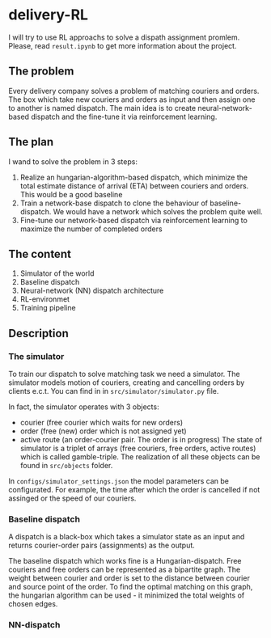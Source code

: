 # delivery-RL
I will try to use RL approachs to solve a dispath assignment promlem.
Please, read `result.ipynb` to get more information about the project.

## The problem
Every delivery company solves a problem of matching couriers and orders. The box which take new couriers and orders as input and then assign one to another is named dispatch.
The main idea is to create neural-network-based dispatch and the fine-tune it via reinforcement learning.

## The plan
I wand to solve the problem in 3 steps:
1. Realize an hungarian-algorithm-based dispatch, which minimize the total estimate distance of arrival (ETA) between couriers and orders. This would be a good baseline
2. Train a network-base dispatch to clone the behaviour of baseline-dispatch. We would have a network which solves the problem quite well.
3. Fine-tune our network-based dispatch via reinforcement learning to maximize the number of completed orders

## The content
1. Simulator of the world
2. Baseline dispatch
3. Neural-network (NN) dispatch architecture
4. RL-environmet
5. Training pipeline

## Description

### The simulator
To train our dispatch to solve matching task we need a simulator. The simulator models motion of couriers, creating and cancelling orders by clients e.c.t.
You can find in in `src/simulator/simulator.py` file.

In fact, the simulator operates with 3 objects: 
- courier (free courier which waits for new orders)
- order (free (new) order which is not assigned yet)
- active route (an order-courier pair. The order is in progress)
The state of simulator is a triplet of arrays (free couriers, free orders, active routes) which is called gamble-triple.
The realization of all these objects can be found in `src/objects` folder.

In `configs/simulator_settings.json` the model parameters can be configurated. For example, the time after which the order is cancelled if not assinged or the speed of our couriers.

### Baseline dispatch
A dispatch is a black-box which takes a simulator state as an input and returns courier-order pairs (assignments) as the output.

The baseline dispatch which works fine is a Hungarian-dispatch. Free couriers and free orders can be represented as a bipartite graph. The weight between courier and order is set to the distance between courier and source point of the order. To find the optimal matching on this graph, the hungarian algorithm can be used - it minimized the total weights of chosen edges.

### NN-dispatch






